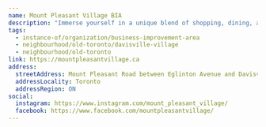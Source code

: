 ```yaml
---
name: Mount Pleasant Village BIA
description: "Immerse yourself in a unique blend of shopping, dining, and culture that defines our charming and colourful midtown Toronto neighbourhood. Indulge your senses with an array of boutique shops offering curated selections of fashion, home décor, and artisanal foods. Since its inception in 2008, the Mount Pleasant Village BIA has been a catalyst for growth, supporting our local businesses and creating an enchanting, walkable streetscape along Toronto's historic Mount Pleasant Road."
tags:
  - instance-of/organization/business-improvement-area
  - neighbourhood/old-toronto/davisville-village
  - neighbourhood/old-toronto
link: https://mountpleasantvillage.ca
address:
  streetAddress: Mount Pleasant Road between Eglinton Avenue and Davisville Avenue
  addressLocality: Toronto
  addressRegion: ON
social:
  instagram: https://www.instagram.com/mount_pleasant_village/
  facebook: https://www.facebook.com/mountpleasantvillage/
---
```

